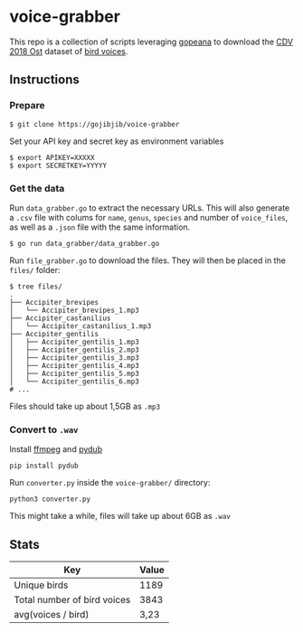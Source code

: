 # voice-grabber
This repo is a collection of scripts leveraging [gopeana](https://github.com/gojibjib/gopeana) to download the [CDV 2018 Ost](https://codingdavinci.de/events/ost/) dataset of [bird voices](https://www.europeana.eu/portal/de/search?f%5BREUSABILITY%5D%5B%5D=open&q=tierstimmenarchiv).

## Instructions
### Prepare

```
$ git clone https://gojibjib/voice-grabber
```

Set your API key and secret key as environment variables

```
$ export APIKEY=XXXXX
$ export SECRETKEY=YYYYY
```

### Get the data
Run `data_grabber.go` to extract the necessary URLs. This will also generate a `.csv` file with colums for `name`, `genus`, `species` and number of `voice_files`, as well as a `.json` file with the same information.

```
$ go run data_grabber/data_grabber.go
```

Run `file_grabber.go` to download the files. They will then be placed in the `files/` folder:

```
$ tree files/
.
├── Accipiter_brevipes
│   └── Accipiter_brevipes_1.mp3
├── Accipiter_castanilius
│   └── Accipiter_castanilius_1.mp3
├── Accipiter_gentilis
│   ├── Accipiter_gentilis_1.mp3
│   ├── Accipiter_gentilis_2.mp3
│   ├── Accipiter_gentilis_3.mp3
│   ├── Accipiter_gentilis_4.mp3
│   ├── Accipiter_gentilis_5.mp3
│   └── Accipiter_gentilis_6.mp3
# ...
```

Files should take up about 1,5GB as `.mp3`

### Convert to `.wav`
Install [ffmpeg](https://ffmpeg.org/) and [pydub](http://pydub.com/)

```
pip install pydub
```

Run `converter.py` inside the `voice-grabber/` directory:

```
python3 converter.py
```

This might take a while, files will take up about 6GB as `.wav`

## Stats
Key|Value
---|---
Unique birds|1189
Total number of bird voices|3843
avg(voices / bird)|3,23

